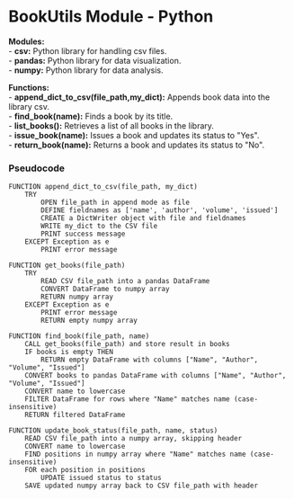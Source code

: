 # BookUtils Module - Python

**Modules:**\
    - **csv:** Python library for handling csv files.\
    - **pandas:** Python library for data visualization.\
    - **numpy:** Python library for data analysis.

**Functions:**\
    - **append_dict_to_csv(file_path,my_dict):** Appends book data into the library csv.\
    - **find_book(name):** Finds a book by its title.\
    - **list_books():** Retrieves a list of all books in the library.\
    - **issue_book(name):** Issues a book and updates its status to "Yes".\
    - **return_book(name):** Returns a book and updates its status to "No".




### Pseudocode

```pseudocode
FUNCTION append_dict_to_csv(file_path, my_dict)
    TRY
        OPEN file_path in append mode as file
        DEFINE fieldnames as ['name', 'author', 'volume', 'issued']
        CREATE a DictWriter object with file and fieldnames
        WRITE my_dict to the CSV file
        PRINT success message
    EXCEPT Exception as e
        PRINT error message

FUNCTION get_books(file_path)
    TRY
        READ CSV file_path into a pandas DataFrame
        CONVERT DataFrame to numpy array
        RETURN numpy array
    EXCEPT Exception as e
        PRINT error message
        RETURN empty numpy array

FUNCTION find_book(file_path, name)
    CALL get_books(file_path) and store result in books
    IF books is empty THEN
        RETURN empty DataFrame with columns ["Name", "Author", "Volume", "Issued"]
    CONVERT books to pandas DataFrame with columns ["Name", "Author", "Volume", "Issued"]
    CONVERT name to lowercase
    FILTER DataFrame for rows where "Name" matches name (case-insensitive)
    RETURN filtered DataFrame

FUNCTION update_book_status(file_path, name, status)
    READ CSV file_path into a numpy array, skipping header
    CONVERT name to lowercase
    FIND positions in numpy array where "Name" matches name (case-insensitive)
    FOR each position in positions
        UPDATE issued status to status
    SAVE updated numpy array back to CSV file_path with header
```